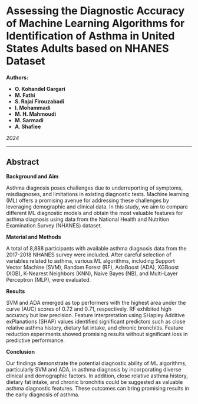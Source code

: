 # Assessing the Diagnostic Accuracy of Machine Learning Algorithms for Identification of Asthma in United States Adults based on NHANES Dataset

**Authors:**

- **O. Kohandel Gargari**
- **M. Fathi**
- **S. Rajai Firouzabadi**
- **I. Mohammadi**
- **M. H. Mahmoudi**
- **M. Sarmadi**
- **A. Shafiee**

*2024*

---

## Abstract

**Background and Aim**

Asthma diagnosis poses challenges due to underreporting of symptoms, misdiagnoses, and limitations in existing diagnostic tests. Machine learning (ML) offers a promising avenue for addressing these challenges by leveraging demographic and clinical data. In this study, we aim to compare different ML diagnostic models and obtain the most valuable features for asthma diagnosis using data from the National Health and Nutrition Examination Survey (NHANES) dataset.

**Material and Methods**

A total of 8,888 participants with available asthma diagnosis data from the 2017-2018 NHANES survey were included. After careful selection of variables related to asthma, various ML algorithms, including Support Vector Machine (SVM), Random Forest (RF), AdaBoost (ADA), XGBoost (XGB), K-Nearest Neighbors (KNN), Naive Bayes (NB), and Multi-Layer Perceptron (MLP), were evaluated.

**Results**

SVM and ADA emerged as top performers with the highest area under the curve (AUC) scores of 0.72 and 0.71, respectively. RF exhibited high accuracy but low precision. Feature interpretation using SHapley Additive exPlanations (SHAP) values identified significant predictors such as close relative asthma history, dietary fat intake, and chronic bronchitis. Feature reduction experiments showed promising results without significant loss in predictive performance.

**Conclusion**

Our findings demonstrate the potential diagnostic ability of ML algorithms, particularly SVM and ADA, in asthma diagnosis by incorporating diverse clinical and demographic factors. In addition, close relative asthma history, dietary fat intake, and chronic bronchitis could be suggested as valuable asthma diagnostic features. These outcomes can bring promising results in the early diagnosis of asthma.

